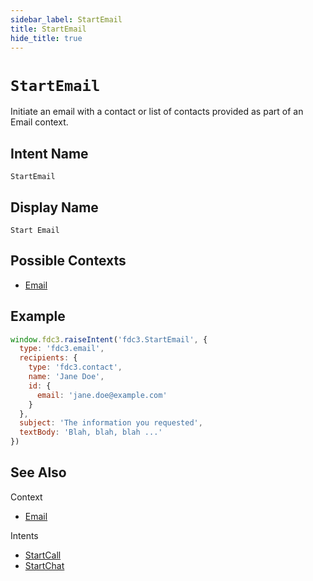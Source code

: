 ```yaml
---
sidebar_label: StartEmail
title: StartEmail
hide_title: true
---
```

# `StartEmail`

Initiate an email with a contact or list of contacts provided as part of an Email context.

## Intent Name

`StartEmail`

## Display Name

`Start Email`

## Possible Contexts

* [Email](../../context/ref/Email)

## Example

```js
window.fdc3.raiseIntent('fdc3.StartEmail', {
  type: 'fdc3.email',
  recipients: {
    type: 'fdc3.contact',
    name: 'Jane Doe',
    id: {
      email: 'jane.doe@example.com'
    }
  },
  subject: 'The information you requested',
  textBody: 'Blah, blah, blah ...'
})
```

## See Also

Context
* [Email](../../context/ref/Email)

Intents
* [StartCall](StartCall)
* [StartChat](StartChat)
